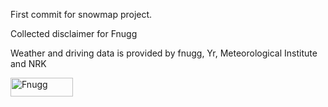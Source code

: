 First commit for snowmap project.

Collected disclaimer for Fnugg

Weather and driving data is provided by fnugg, Yr, Meteorological Institute and NRK


[<img src="https://fnugg.no/app/uploads/2015/10/Fnugg_logotype_horizontal_Pantone_306U.svg" alt="Fnugg" width="100" height="30">](https://fnugg.no/)
